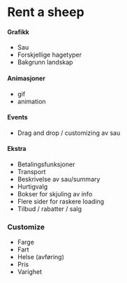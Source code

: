 # Rent a sheep
#### Grafikk
* Sau
* Forskjellige hagetyper
* Bakgrunn landskap

#### Animasjoner
* gif
* animation

#### Events
* Drag and drop /  customizing av sau

#### Ekstra
* Betalingsfunksjoner
* Transport
* Beskrivelse av sau/summary
* Hurtigvalg
* Bokser for skjuling av info
* Flere sider for raskere loading
* Tilbud / rabatter / salg

### Customize
* Farge
* Fart
* Helse (avføring)
* Pris
* Varighet
